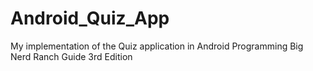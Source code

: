 # Android_Quiz_App
My implementation of the Quiz application in Android Programming Big Nerd Ranch Guide 3rd Edition
